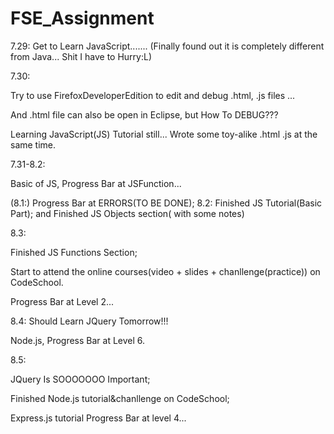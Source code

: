 # FSE_Assignment

7.29: 
Get to Learn JavaScript....... (Finally found out it is completely different from Java... Shit I have to Hurry:L)

7.30:

Try to use FirefoxDeveloperEdition to edit and debug .html, .js files ...

And .html file can also be open in Eclipse, but How To DEBUG??? <TO BE DONE>

Learning JavaScript(JS) Tutorial still... Wrote some toy-alike .html .js at the same time.

7.31-8.2: 

Basic of JS, Progress Bar at JSFunction...

(8.1:) Progress Bar at ERRORS(TO BE DONE);
8.2: Finished JS Tutorial(Basic Part);  and Finished JS Objects section( with some notes) 

8.3:

Finished JS Functions Section; 

Start to attend the online courses(video + slides + chanllenge(practice)) on CodeSchool.

Progress Bar at Level 2...

8.4:
Should Learn JQuery Tomorrow!!!

Node.js, Progress Bar at Level 6.

8.5: 

JQuery Is SOOOOOOO Important;

Finished Node.js tutorial&chanllenge on CodeSchool;

Express.js tutorial Progress Bar at level 4...